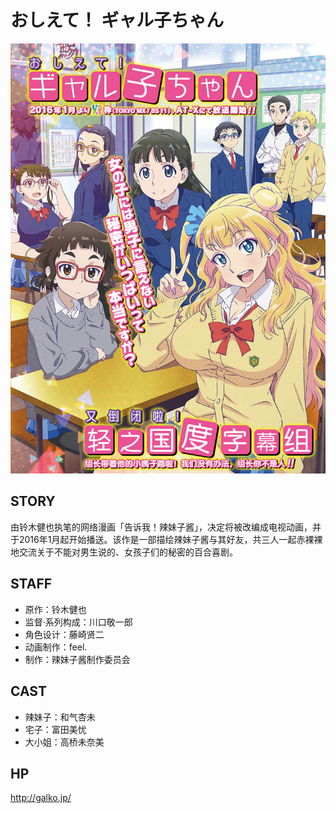 # おしえて！ ギャル子ちゃん

![poster](poster.jpg)

## STORY

由铃木健也执笔的网络漫画「告诉我！辣妹子酱」，决定将被改编成电视动画，并于2016年1月起开始播送。该作是一部描绘辣妹子酱与其好友，共三人一起赤裸裸地交流关于不能对男生说的、女孩子们的秘密的百合喜剧。

## STAFF

- 原作：铃木健也
- 监督·系列构成：川口敬一郎
- 角色设计：藤崎贤二
- 动画制作：feel.
- 制作：辣妹子酱制作委员会

## CAST

- 辣妹子：和气杏未
- 宅子：富田美忧
- 大小姐：高桥未奈美

## HP

http://galko.jp/